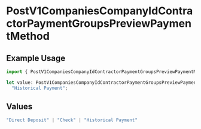 # PostV1CompaniesCompanyIdContractorPaymentGroupsPreviewPaymentMethod

## Example Usage

```typescript
import { PostV1CompaniesCompanyIdContractorPaymentGroupsPreviewPaymentMethod } from "@gusto/embedded-api/models/operations/postv1companiescompanyidcontractorpaymentgroupspreview.js";

let value: PostV1CompaniesCompanyIdContractorPaymentGroupsPreviewPaymentMethod =
  "Historical Payment";
```

## Values

```typescript
"Direct Deposit" | "Check" | "Historical Payment"
```